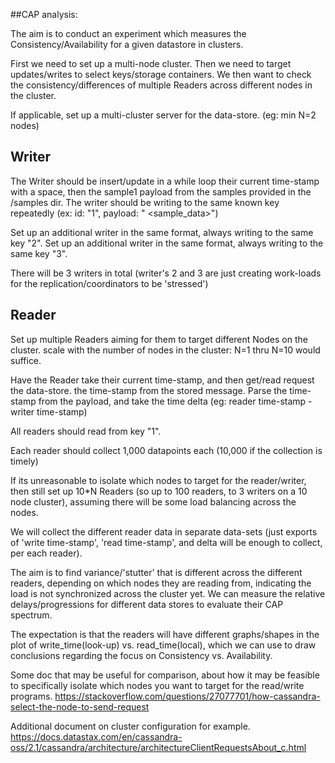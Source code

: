 
##CAP analysis:


The aim is to conduct an experiment which measures the Consistency/Availability for a given datastore in clusters.

First we need to set up a multi-node cluster.
Then we need to target updates/writes to select keys/storage containers.
We then want to check the consistency/differences of multiple Readers across different nodes in the cluster.

If applicable, set up a multi-cluster server for the data-store. (eg: min N=2 nodes)

## Writer
The Writer should be insert/update in a while loop their current time-stamp with a space, then the sample1 payload from the samples provided in the /samples dir.
The writer should be writing to the same known key repeatedly (ex: id: "1", payload: "<timestamp> <sample_data>")

Set up an additional writer in the same format, always writing to the same key "2".
Set up an additional writer in the same format, always writing to the same key "3".

There will be 3 writers in total (writer's 2 and 3 are just creating work-loads for the replication/coordinators to be 'stressed')

## Reader
Set up multiple Readers aiming for them to target different Nodes on the cluster.
scale with the number of nodes in the cluster: N=1 thru N=10 would suffice.

Have the Reader take their current time-stamp, and then get/read request the data-store. the time-stamp from the stored message. Parse the time-stamp from the payload, and take the time delta (eg: reader time-stamp - writer time-stamp)

All readers should read from key "1".

Each reader should collect 1,000 datapoints each (10,000 if the collection is timely)

If its unreasonable to isolate which nodes to target for the reader/writer, then still set up 10*N Readers (so up to 100 readers, to 3 writers on a 10 node cluster), assuming there will be some load balancing across the nodes.

We will collect the different reader data in separate data-sets (just exports of 'write time-stamp', 'read time-stamp', and delta will be enough to collect, per each reader).

The aim is to find variance/'stutter' that is different across the different readers, depending on which nodes they are reading from, indicating the load is not synchronized across the cluster yet.
We can measure the relative delays/progressions for different data stores to evaluate their CAP spectrum.

The expectation is that the readers will have different graphs/shapes in the plot of write_time(look-up) vs. read_time(local), which we can use to draw conclusions regarding the focus on Consistency vs. Availability.



Some doc that may be useful for comparison, about how it may be feasible to specifically isolate which nodes you want to target for the read/write programs.
https://stackoverflow.com/questions/27077701/how-cassandra-select-the-node-to-send-request

Additional document on cluster configuration for example.
https://docs.datastax.com/en/cassandra-oss/2.1/cassandra/architecture/architectureClientRequestsAbout_c.html